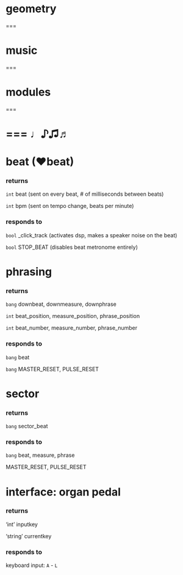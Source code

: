 # geometry
===
# music
===
# modules
===

===
♩♪♫♬
===

# beat (♥beat)
### returns 
`int` beat (sent on every beat, # of milliseconds between beats)

`int` bpm (sent on tempo change, beats per minute)

### responds to
`bool` _click_track (activates dsp, makes a speaker noise on the beat)

`bool` STOP_BEAT (disables beat metronome entirely)

# phrasing
### returns
`bang` downbeat, downmeasure, downphrase

`int` beat_position, measure_position, phrase_position

`int` beat_number, measure_number, phrase_number

### responds to
`bang` beat

`bang` MASTER_RESET, PULSE_RESET

# sector
### returns
`bang` sector_beat

### responds to
`bang` beat, measure, phrase

MASTER_RESET, PULSE_RESET

# interface: organ pedal
### returns
‘int’ inputkey

‘string’ currentkey

### responds to
keyboard input: `A` - `L`
